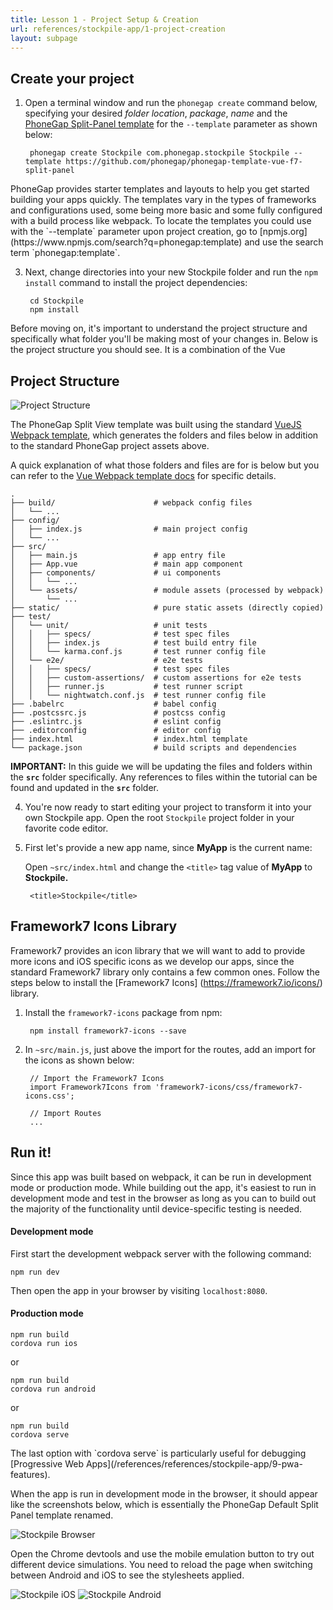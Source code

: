 ```yaml
---
title: Lesson 1 - Project Setup & Creation
url: references/stockpile-app/1-project-creation
layout: subpage
---
```


## Create your project
1. Open a terminal window and run the `phonegap create` command below, specifying your desired *folder location*,  *package*, *name* and the [PhoneGap Split-Panel template](https://github.com/phonegap/phonegap-template-vue-f7-split-panel) for the `--template` parameter as shown below:

        phonegap create Stockpile com.phonegap.stockpile Stockpile --template https://github.com/phonegap/phonegap-template-vue-f7-split-panel

  <div class="alert--info">PhoneGap provides starter templates and layouts to help you get started building your apps quickly. The templates vary in the types of frameworks and configurations used, some being more basic and some fully configured with a build process like webpack. To locate the templates you could use with the `--template` parameter upon project creation, go to [npmjs.org](https://www.npmjs.com/search?q=phonegap:template) and use the search term `phonegap:template`.
  </div>

3. Next, change directories into your new Stockpile folder and run the `npm install` command to install the project dependencies:

        cd Stockpile
        npm install

Before moving on, it's important to understand the project structure and specifically what folder you'll be making most of your changes in. Below is the project structure you should see. It is a combination of the Vue

## Project Structure
![Project Structure](/images/stockpile/folder-structure.png)

The PhoneGap Split View template was built using the standard [VueJS Webpack template](https://github.com/vuejs-templates/webpack), which generates the folders and files below in addition to the standard PhoneGap project assets above. 

A quick explanation of what those folders and files are for is below but you can refer to the [Vue Webpack template docs](https://github.com/vuejs-templates/webpack/blob/develop/docs) for specific details. 

```
.
├── build/                      # webpack config files
│   └── ...
├── config/
│   ├── index.js                # main project config
│   └── ...
├── src/
│   ├── main.js                 # app entry file
│   ├── App.vue                 # main app component
│   ├── components/             # ui components
│   │   └── ...
│   └── assets/                 # module assets (processed by webpack)
│       └── ...
├── static/                     # pure static assets (directly copied)
├── test/
│   └── unit/                   # unit tests
│   │   ├── specs/              # test spec files
│   │   ├── index.js            # test build entry file
│   │   └── karma.conf.js       # test runner config file
│   └── e2e/                    # e2e tests
│   │   ├── specs/              # test spec files
│   │   ├── custom-assertions/  # custom assertions for e2e tests
│   │   ├── runner.js           # test runner script
│   │   └── nightwatch.conf.js  # test runner config file
├── .babelrc                    # babel config
├── .postcssrc.js               # postcss config
├── .eslintrc.js                # eslint config
├── .editorconfig               # editor config
├── index.html                  # index.html template
└── package.json                # build scripts and dependencies
```

**IMPORTANT:** In this guide we will be updating the files and folders within the **`src`** folder specifically. Any references to files within the tutorial can be found and updated in the **`src`** folder. 

4. You're now ready to start editing your project to transform it into your own Stockpile app. Open the root `Stockpile` project folder in your favorite code editor.

4. First let's provide a new app name, since **MyApp** is the current name:

    Open `~src/index.html` and change the `<title>` tag value of **MyApp** to **Stockpile.**

		<title>Stockpile</title>

## Framework7 Icons Library
Framework7 provides an icon library that we will want to add to provide more icons and iOS specific icons as we develop our apps, since the standard Framework7 library only contains a few common ones. Follow the steps below to install the [Framework7 Icons] (https://framework7.io/icons/) library.

1. Install the `framework7-icons` package from npm:

		npm install framework7-icons --save

2. In `~src/main.js`, just above the import for the routes, add an import for the icons as shown below:

    	// Import the Framework7 Icons
    	import Framework7Icons from 'framework7-icons/css/framework7-icons.css';
    	
    	// Import Routes
    	...

## Run it! 

Since this app was built based on webpack, it can be run in development mode or production mode. While building out the app, it's easiest to run in development mode and test in the browser as long as you can to build out the majority of the functionality until device-specific testing is needed.

#### Development mode
First start the development webpack server with the following command:

	npm run dev

Then open the app in your browser by visiting `localhost:8080`.

#### Production mode

	npm run build
	cordova run ios

or

	npm run build
	cordova run android

or

	npm run build
	cordova serve

<div class="alert--tip">The last option with `cordova serve` is particularly useful for debugging [Progressive Web Apps](/references/references/stockpile-app/9-pwa-features). </div>

When the app is run in development mode in the browser, it should appear like the screenshots below, which is essentially the PhoneGap Default Split Panel template renamed.

<!--TODO SCREENSHOTS already taken -->
<img class="mobile-image" src="/images/stockpile/run-browser-android-project-lesson1.png" alt="Stockpile Browser"/>

Open the Chrome devtools and use the mobile emulation button to try out different device simulations. You need to reload the page when switching between Android and iOS to see the stylesheets applied. 

<img class="mobile-image" src="/images/stockpile/run-browser-ios.png" alt="Stockpile iOS"/>

<img class="mobile-image" src="/images/stockpile/navbar.png" alt="Stockpile Android"/>
